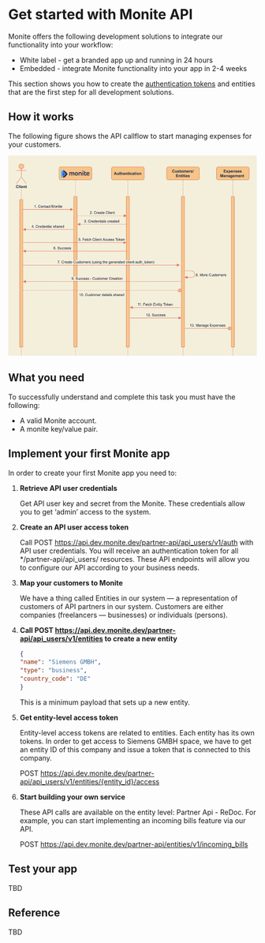 # Get started with Monite API

Monite offers the following development solutions to integrate our functionality into your workflow:

- White label - get a branded app up and running in 24 hours
- Embedded - integrate Monite functionality into your app in 2-4 weeks

This section shows you how to create the [authentication tokens](authentication.md) and entities that are the first step for all development solutions. 

## How it works

The following figure shows the API callflow to start managing expenses for your customers. 

![](../assets/images/monite-workflow.png)


## What you need

To successfully understand and complete this task you must have the following:

- A valid Monite account.
- A monite key/value pair.

## Implement your first Monite app

In order to create your first Monite app you need to:

1. **Retrieve API user credentials**

   Get API user key and secret from the Monite. These credentials allow you to get ‘admin’ access to the system.

2. **Create an API user access token**

    Call POST https://api.dev.monite.dev/partner-api/api_users/v1/auth with API user credentials. You will receive an authentication token for all */partner-api/api_users/ resources. These API endpoints will allow you to configure our API according to your business needs.

3. **Map your customers to Monite**

    We have a thing called Entities in our system — a representation of customers of API partners in our system. Customers are either companies (freelancers — businesses) or individuals (persons).

4. **Call POST https://api.dev.monite.dev/partner-api/api_users/v1/entities  to create a new entity**

    ```json
    {
    "name": "Siemens GMBH",
    "type": "business",
    "country_code": "DE"
    }
    
    ```

    This is a minimum payload that sets up a new entity.

5. **Get entity-level access token**

    Entity-level access tokens are related to entities. Each entity has its own tokens. In order to get access to Siemens GMBH  space, we have to get an entity ID of this company and issue a token that is connected to this company.

    POST https://api.dev.monite.dev/partner-api/api_users/v1/entities/{entity_id}/access

6. **Start building your own service**

    These API calls are available on the entity level: Partner Api - ReDoc. For example, you can start implementing an incoming bills feature via our API.

    POST https://api.dev.monite.dev/partner-api/entities/v1/incoming_bills


## Test your app

TBD

## Reference

TBD

    